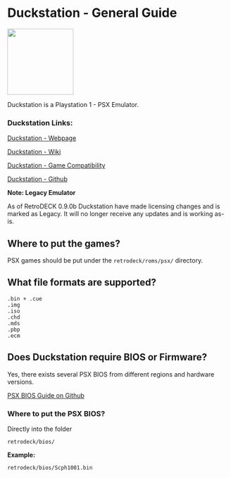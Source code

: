 # Duckstation - General Guide

<img src="../../../wiki_images/logos/duckstation-logo.png" width="150">

Duckstation is a Playstation 1 - PSX Emulator.

### Duckstation Links:

[Duckstation - Webpage](https://www.duckstation.org/)

[Duckstation - Wiki](https://www.duckstation.org/wiki/)

[Duckstation - Game Compatibility](https://docs.google.com/spreadsheets/d/e/2PACX-1vRE0jjiK_aldpICoy5kVQlpk2f81Vo6P4p9vfg4d7YoTOoDlH4PQHoXjTD2F7SdN8SSBLoEAItaIqQo/pubhtml)

[Duckstation - Github](https://github.com/stenzek/duckstation)

**Note: Legacy Emulator**

As of RetroDECK 0.9.0b Duckstation have made licensing changes and is marked as Legacy. It will no longer receive any updates and is working as-is. 

## Where to put the games?

PSX games should be put under the `retrodeck/roms/psx/` directory.

## What file formats are supported?

```
.bin + .cue
.img
.iso
.chd
.mds
.pbp
.ecm 
```

## Does Duckstation require BIOS or Firmware?

Yes, there exists several PSX BIOS from different regions and hardware versions.

[PSX BIOS Guide on Github](https://github.com/LiquidSevens/psx-models-bios-guide)


### Where to put the PSX BIOS?

Directly into the folder

`retrodeck/bios/`

**Example:**

`retrodeck/bios/Scph1001.bin`


